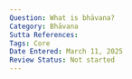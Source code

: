```yaml
---
Question: What is bhāvana?
Category: Bhāvana
Sutta References:
Tags: Core
Date Entered: March 11, 2025
Review Status: Not started
---
```

